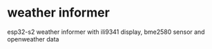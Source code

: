 # weather informer
 esp32-s2 weather informer with ili9341 display, bme2580 sensor and openweather data
